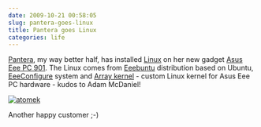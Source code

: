 ```yaml
---
date: 2009-10-21 00:58:05
slug: pantera-goes-linux
title: Pantera goes Linux
categories: life
---
```


[Pantera](http://www.flickr.com/photos/mloskot/tags/pantera), my way better half, has installed [Linux](http://kernel.org) on her new gadget [Asus Eee PC 901](http://en.wikipedia.org/wiki/ASUS_Eee_PC). The Linux comes from [Eeebuntu](http://www.eeebuntu.org/) distribution based on Ubuntu, [EeeConfigure](http://www.eeebuntu.org/index.php?page=eeeconfigure) system and [Array kernel](http://www.array.org/ubuntu/) - custom Linux kernel for Asus Eee PC hardware - kudos to Adam McDaniel!





[![atomek](http://farm3.static.flickr.com/2709/4029629382_baf659a9e3.jpg)](http://www.flickr.com/photos/mloskot/4029629382/)





Another happy customer ;-)
